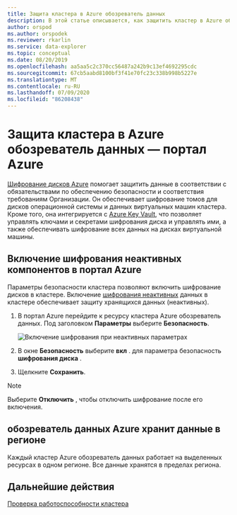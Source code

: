 ```yaml
---
title: Защита кластера в Azure обозреватель данных
description: В этой статье описывается, как защитить кластер в Azure обозреватель данных в портал Azure.
author: orspod
ms.author: orspodek
ms.reviewer: rkarlin
ms.service: data-explorer
ms.topic: conceptual
ms.date: 08/20/2019
ms.openlocfilehash: aa5aa5c2c370cc56487a242b9c13ef4692295cdc
ms.sourcegitcommit: 67cb5aabd8100bf3f41e70fc23c338b998b5227e
ms.translationtype: MT
ms.contentlocale: ru-RU
ms.lasthandoff: 07/09/2020
ms.locfileid: "86208438"
---
```

# <a name="secure-your-cluster-in-azure-data-explorer---azure-portal"></a>Защита кластера в Azure обозреватель данных — портал Azure

[Шифрование дисков Azure](/azure/security/azure-security-disk-encryption-overview) помогает защитить данные в соответствии с обязательствами по обеспечению безопасности и соответствия требованиям Организации. Он обеспечивает шифрование томов для дисков операционной системы и данных виртуальных машин кластера. Кроме того, она интегрируется с [Azure Key Vault](/azure/key-vault/), что позволяет управлять ключами и секретами шифрования диска и управлять ими, а также обеспечивать шифрование всех данных на дисках виртуальной машины. 
  
## <a name="enable-encryption-at-rest-in-the-azure-portal"></a>Включение шифрования неактивных компонентов в портал Azure
  
Параметры безопасности кластера позволяют включить шифрование дисков в кластере. Включение [шифрования неактивных](/azure/security/fundamentals/encryption-atrest) данных в кластере обеспечивает защиту хранящихся данных (неактивных). 

1. В портал Azure перейдите к ресурсу кластера Azure обозреватель данных. Под заголовком **Параметры** выберите **Безопасность**. 

    ![Включение шифрования при неактивных параметрах](media/manage-cluster-security/security-encryption-at-rest.png)

1. В окне **Безопасность** выберите **вкл** . для параметра безопасность **шифрования диска** . 

1. Щелкните **Сохранить**.
 
> [!NOTE]
> Выберите **Отключить** , чтобы отключить шифрование после его включения.

## <a name="azure-data-explorer-stores-data-within-a-region"></a>обозреватель данных Azure хранит данные в регионе

Каждый кластер Azure обозреватель данных работает на выделенных ресурсах в одном регионе. Все данные хранятся в пределах региона. 

## <a name="next-steps"></a>Дальнейшие действия

[Проверка работоспособности кластера](check-cluster-health.md)
